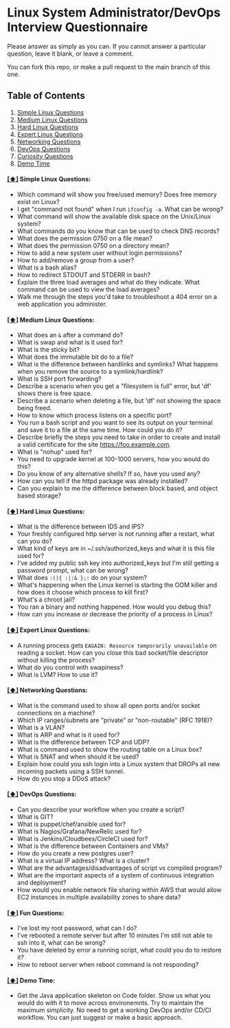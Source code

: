 Linux System Administrator/DevOps Interview Questionnaire
========================================================

Please answer as simply as you can. If you cannot answer a particular question, leave it blank, or leave a comment.

You can fork this repo, or make a pull request to the main branch of this one. 


## <a name='toc'>Table of Contents</a>

  1. [Simple Linux Questions](#simple)
  1. [Medium Linux Questions](#medium)
  1. [Hard Linux Questions](#hard)
  1. [Expert Linux Questions](#expert)
  1. [Networking Questions](#network)
  1. [DevOps Questions](#devop)
  1. [Curiosity Questions](#fun)
  1. [Demo Time](#demo)


#### [[⬆]](#toc) <a name='simple'>Simple Linux Questions:</a>

* Which command will show you free/used memory? Does free memory exist on Linux?
* I get "command not found" when I run ```ifconfig -a```. What can be wrong?
* What command will show the available disk space on the Unix/Linux system?
* What commands do you know that can be used to check DNS records?
* What does the permission 0750 on a file mean?
* What does the permission 0750 on a directory mean?
* How to add a new system user without login permissions?
* How to add/remove a group from a user?
* What is a bash alias?
* How to redirect STDOUT and STDERR in bash? 
* Explain the three load averages and what do they indicate. What command can be used to view the load averages?
* Walk me through the steps you'd take to troubleshoot a 404 error on a web application you administer.

#### [[⬆]](#toc) <a name='medium'>Medium Linux Questions:</a>

* What does an ```&``` after a command do?
* What is swap and what is it used for?
* What is the sticky bit?
* What does the immutable bit do to a file?
* What is the difference between hardlinks and symlinks? What happens when you remove the source to a symlink/hardlink?
* What is SSH port forwarding?
* Describe a scenario when you get a "filesystem is full" error, but 'df' shows there is free space.
* Describe a scenario when deleting a file, but 'df' not showing the space being freed.
* How to know which process listens on a specific port?
* You run a bash script and you want to see its output on your terminal and save it to a file at the same time. How could you do it?
* Describe briefly the steps you need to take in order to create and install a valid certificate for the site https://foo.example.com.
* What is "nohup" used for?
* You need to upgrade kernel at 100-1000 servers, how you would do this?
* Do you know of any alternative shells? If so, have you used any?
* How can you tell if the httpd package was already installed?
* Can you explain to me the difference between block based, and object based storage?

#### [[⬆]](#toc) <a name='hard'>Hard Linux Questions:</a>

* What is the difference between IDS and IPS?
* Your freshly configured http server is not running after a restart, what can you do?
* What kind of keys are in ~/.ssh/authorized_keys and what it is this file used for?
* I've added my public ssh key into authorized_keys but I'm still getting a password prompt, what can be wrong?
* What does ```:(){ :|:& };:``` do on your system?
* What's happening when the Linux kernel is starting the OOM killer and how does it choose which process to kill first?
* What's a chroot jail?
* You ran a binary and nothing happened. How would you debug this?
* How can you increase or decrease the priority of a process in Linux?


#### [[⬆]](#toc) <a name='expert'>Expert Linux Questions:</a>

* A running process gets ```EAGAIN: Resource temporarily unavailable``` on reading a socket. How can you close this bad socket/file descriptor without killing the process?
* What do you control with swapiness?
* What is LVM? How to use it?


#### [[⬆]](#toc) <a name='network'>Networking Questions:</a>

* What is the command used to show all open ports and/or socket connections on a machine?
* Which IP ranges/subnets are "private" or "non-routable" (RFC 1918)?
* What is a VLAN?
* What is ARP and what is it used for?
* What is the difference between TCP and UDP?
* What is command used to show the routing table on a Linux box?
* What is SNAT and when should it be used?
* Explain how could you ssh login into a Linux system that DROPs all new incoming packets using a SSH tunnel.
* How do you stop a DDoS attack?


#### [[⬆]](#toc) <a name='devop'>DevOps Questions:</a>

* Can you describe your workflow when you create a script?
* What is GIT?
* What is puppet/chef/ansible used for?
* What is Nagios/Grafana/NewRelic used for?
* What is Jenkins/Cloudbees/CircleCI used for?
* What is the difference between Containers and VMs?
* How do you create a new postgres user?
* What is a virtual IP address? What is a cluster?
* What are the advantages/disadvantages of script vs compiled program?
* What are the important aspects of a system of continuous integration and deployment?
* How would you enable network file sharing within AWS that would allow EC2 instances in multiple availability zones to share data?

#### [[⬆]](#toc) <a name='fun'>Fun Questions:</a>

* I've lost my root password, what can I do?
* I've rebooted a remote server but after 10 minutes I'm still not able to ssh into it, what can be wrong?
* You have deleted by error a running script, what could you do to restore it?
* How to reboot server when reboot command is not responding?

#### [[⬆]](#toc) <a name='demo'>Demo Time:</a>

* Get the Java application skeleton on Code folder. Show us what you would do with it to move across environemnts. Try to maintain the maximum simplicity. No need to get a working DevOps and/or CD/CI workflow. You can just suggest or make a basic approach.

